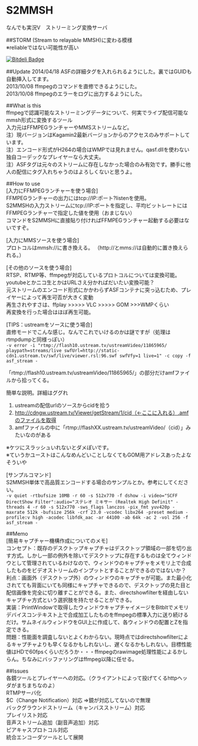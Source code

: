 S2MMSH
======

なんでも実況V　ストリーミング変換サーバ

##STORM (Stream to relayable MMSH)に変わる模様  
※reliableではない可能性が高い 

[![Bitdeli Badge](https://d2weczhvl823v0.cloudfront.net/kikakubu-ksg/s2mmsh/trend.png)](https://bitdeli.com/free "Bitdeli Badge")

##Update
2014/04/18 ASFの詳細タグを入れられるようにした。裏ではGUIDも自動挿入してます。  
2013/10/08 ffmpegのコマンドを直修できるようにした。  
2013/10/08 ffmpegのエラーをログに出力するようにした。  

##What is this  
ffmpegで認識可能なストリーミングデータについて、何実でライブ配信可能なmmsh形式に変換するツール  
入力元はFFMPEGランチャーやMMSストリームなど。  
注）現バージョンはKagamin2最新バージョンからのアクセスのみサポートしています。  
注）エンコード形式がH264の場合はWMPでは見れません。qasf.dllを使わない独自コーデックなプレイヤーなら大丈夫。  
注）ASFタグは元々のストリームに存在しなかった場合のみ有効です。勝手に他人の配信にタグ入れちゃうのはよろしくないと思うよ。  

##How to use  
[入力にFFMPEGランチャーを使う場合]  
FFMPEGランチャーの出力にはtcp://IP:ポート?listenを使用。  
S2MMSHの入力ストリームにtcp://IP:ポートを指定し、平均ビットレートにはFFMPEGランチャーで指定した値を使用（おまじない）  
コマンドをS2MMSHに直接貼り付ければFFMPEGランチャー起動する必要はないですぞ。  

[入力にMMSソースを使う場合]  
プロトコルはmmsh://に書き換える。 （http://とmms://は自動的に置き換えられる。）

[その他のソースを使う場合]  
RTSP、RTMP等、ffmpegが対応しているプロトコルについては変換可能。youtubeとかニコ生とかはURLさえ分かればだいたい変換可能？  
元ストリームのエンコード形式にかかわらずASFコンテナに突っ込むため、プレイヤーによって再生可否が大きく変動  
再生されやすさは、ffplay >>>>> VLC >>>>> GOM >>>WMPくらい  
再変換を行った場合はほぼ再生可能。  

[TIPS：ustreamをソースに使う場合]  
直修モードでこんな感じ。なんでこれでいけるのかは謎ですが（処理はrtmpdumpと同様っぽい）  
` -v error -i "rtmp://flash10.ustream.tv/ustreamVideo/11865965/ playpath=streams/live swfUrl=http://static-cdn1.ustream.tv/swf/live/viewer.rsl:96.swf swfVfy=1 live=1" -c copy -f asf_stream -  `

「rtmp://flash10.ustream.tv/ustreamVideo/11865965/」の部分だけamfファイルから拾ってくる。  

簡単な説明。詳細はググれ  
1. ustreamの配信urlのソースからcidを拾う  
2. http://cdngw.ustream.tv/Viewer/getStream/1/cid（←ここに入れる）.amfのファイルを取得  
3. amfファイルの中に「rtmp://flashXX.ustream.tv/ustreamVideo/（cid）」みたいなのがある  

※ケツにスラッシュいれないとダメぽいです。  
※ていうかユーストはこんなめんどいことしなくてもGOM用アドレスあったよなそういや  
  
[サンプルコマンド]  
S2MMSH単体で高品質エンコードする場合のサンプルとか。参考にしてください。  
`-v quiet -rtbufsize 10MB -r 60 -s 512x770 -f dshow -i video="SCFF DirectShow Filter":audio="ステレオ ミキサー (Realtek High Definit" -threads 4 -r 60 -s 512x770 -sws_flags lanczos -pix_fmt yuv420p -maxrate 512k -bufsize 256k -crf 23.0 -vcodec libx264 -preset medium -profile:v high -acodec libfdk_aac -ar 44100 -ab 64k -ac 2 -vol 256 -f asf_stream - `  

##Memo  
[簡易キャプチャー機構作成についてのメモ]  
コンセプト：既存のデスクトップキャプチャはデスクトップ領域の一部を切り出す方式。しかし一部の例外を除いてデスクトップに存在するものは全てウィンドウとして管理されているわけなので、ウィンドウのキャプチャをメモリ上で合成したものをビデオストリームのインプットとすることができるのではないか？  
利点：画面外（デスクトップ外）のウィンドウのキャプチャが可能。また最小化されてても背面にいても同様にキャプチャできるので、デスクトップの見た目と配信画像を完全に切り離すことができる。また、directshowfilterを経由しないキャプチャ方式という選択肢を持たせることができる。  
実装：PrintWindowで取得したウィンドウキャプチャイメージをBitbltでメモリデバイスコンテキスト上で合成加工したものをffmpegの標準入力に送り続けるだけ。サムネイルウィンドウをGUI上に作成して、各ウィンドウの配置とZを指定できる。  
問題：性能面を調査しないとよくわからない。現時点ではdirectshowfilterによるキャプチャよりも早くなるかもしれないし、遅くなるかもしれない。目標性能値はHDで60fpsくらいだろうか・・・ffmpegのrawimage処理性能によるかしらん。ちなみにバッファリングはffmpeg以降に任せる。  


##Issues  
各鏡ツールとプレイヤーへの対応。（クライアントによって投げてくるhttpヘッダがまちまちなのよ）  
RTMPサーバ化  
$C（Change Notification）対応  ⇒鏡が対応してないので無理  
バックグラウンドストリーム（キャンバスストリーム）対応  
プレイリスト対応  
音声ストリーム追加（副音声追加）対応  
ピアキャスプロトコル対応  
統合エンコーダツールとして展開  
  
